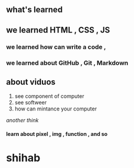 ## what's learned 
## we learned HTML , CSS , JS 

### we learned how can write a code , 
### we learned about GitHub , Git , Markdown

## about viduos
1. see component of computer 
2. see softweer 
3. how can mintance your computer 

*another think*
#### learn about pixel , img , function , and so 




# shihab